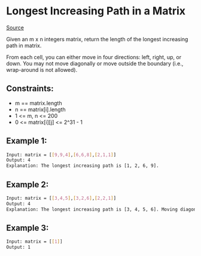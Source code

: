 # Longest Increasing Path in a Matrix
[Source](https://leetcode.com/problems/longest-increasing-path-in-a-matrix/)

Given an m x n integers matrix, return the length of the longest increasing path in matrix.

From each cell, you can either move in four directions: left, right, up, or down. You may not move diagonally or move outside the boundary (i.e., wrap-around is not allowed).

## Constraints:

 - m == matrix.length
 - n == matrix[i].length
 - 1 <= m, n <= 200
 - 0 <= matrix[i][j] <= 2^31 - 1

## Example 1:
```sh
Input: matrix = [[9,9,4],[6,6,8],[2,1,1]]
Output: 4
Explanation: The longest increasing path is [1, 2, 6, 9].
```

## Example 2:
```sh
Input: matrix = [[3,4,5],[3,2,6],[2,2,1]]
Output: 4
Explanation: The longest increasing path is [3, 4, 5, 6]. Moving diagonally is not allowed.
```

## Example 3:
```sh
Input: matrix = [[1]]
Output: 1
```
